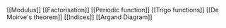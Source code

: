 [[Modulus]]
[[Factorisation]]
[[Periodic function]]
[[Trigo functions]]
[[De Moirve's theorem]]
[[Indices]]
[[Argand Diagram]]
